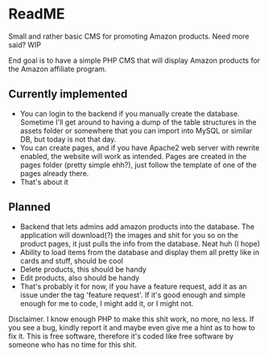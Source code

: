 # ReadME

Small and rather basic CMS for promoting Amazon products. Need more said? WIP

End goal is to have a simple PHP CMS that will display Amazon products for the Amazon affiliate program. 

## Currently implemented
- You can login to the backend if you manually create the database. Sometime I'll get around to having a dump of the table structures in the assets folder or somewhere that you can import into MySQL or similar DB, but today is not that day.
- You can create pages, and if you have Apache2 web server with rewrite enabled, the website will work as intended. Pages are created in the pages folder (pretty simple ehh?), just follow the template of one of the pages already there.
- That's about it

## Planned
- Backend that lets admins add amazon products into the database. The application will download(?) the images and shit for you so on the product pages, it just pulls the info from the database. Neat huh (I hope)
- Ability to load items from the database and display them all pretty like in cards and stuff, should be cool
- Delete products, this should be handy
- Edit products, also should be handy
- That's probably it for now, if you have a feature request, add it as an issue under the tag 'feature request'. If it's good enough and simple enough for me to code, I might add it, or I might not.

Disclaimer. I know enough PHP to make this shit work, no more, no less. If you see a bug, kindly report it and maybe even give me a hint as to how to fix it. This is free software, therefore it's coded like free software by someone who has no time for this shit.